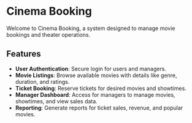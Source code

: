 # Cinema Booking

Welcome to Cinema Booking, a system designed to manage movie bookings and theater operations.

## Features

- **User Authentication**: Secure login for users and managers.
- **Movie Listings**: Browse available movies with details like genre, duration, and ratings.
- **Ticket Booking**: Reserve tickets for desired movies and showtimes.
- **Manager Dashboard**: Access for managers to manage movies, showtimes, and view sales data.
- **Reporting**: Generate reports for ticket sales, revenue, and popular movies.
